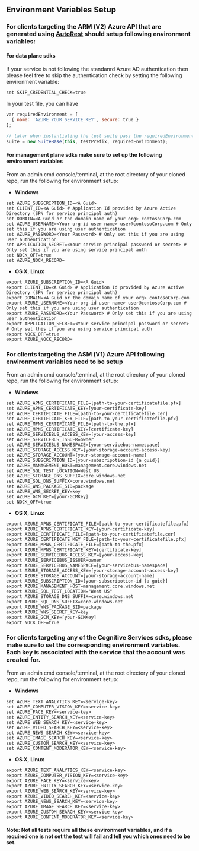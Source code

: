 ## Environment Variables Setup


### For clients targeting the ARM (V2) Azure API that are generated using [AutoRest](https://github.com/Azure/autorest) should setup following environment variables:

#### For data plane sdks 
If your service is not following the standanrd Azure AD authentication then please feel free to skip the authentication check by setting the following environment variable:

```
set SKIP_CREDENTIAL_CHECK=true
```

In your test file, you can have

```javascript
var requiredEnvironment = [
  { name: 'AZURE_YOUR_SERVICE_KEY', secure: true }
]; 

// later when instantiating the test suite pass the requiredEnvironment
suite = new SuiteBase(this, testPrefix, requiredEnvironment);
```

#### For management plane sdks make sure to set up the following environment variables
From an admin cmd console/terminal, at the root directory of your cloned repo, run the following for environment setup:
* **Windows**
```
set AZURE_SUBSCRIPTION_ID=<A Guid>
set CLIENT_ID=<A Guid> # Application Id provided by Azure Active Directory (SPN for service principal auth)
set DOMAIN=<A Guid or the domain name of your org> contosoCorp.com
set AZURE_USERNAME=<Your org-id user name> user@contosoCorp.com # Only set this if you are using user authentication
set AZURE_PASSWORD=<Your Password> # Only set this if you are using user authentication
set APPLICATION_SECRET=<Your service principal password or secret> # Only set this if you are using service principal auth
set NOCK_OFF=true
set AZURE_NOCK_RECORD=
```

* **OS X**, **Linux**
```
export AZURE_SUBSCRIPTION_ID=<A Guid>
export CLIENT_ID=<A Guid> # Application Id provided by Azure Active Directory (SPN for service principal auth)
export DOMAIN=<A Guid or the domain name of your org> contosoCorp.com
export AZURE_USERNAME=<Your org-id user name> user@contosoCorp.com # Only set this if you are using user authentication
export AZURE_PASSWORD=<Your Password> # Only set this if you are using user authentication
export APPLICATION_SECRET=<Your service principal password or secret> # Only set this if you are using service principal auth
export NOCK_OFF=true
export AZURE_NOCK_RECORD=
```

### For clients targeting the ASM (V1) Azure API following environment variables need to be setup

From an admin cmd console/terminal, at the root directory of your cloned repo, run the following for environment setup:
* **Windows**
```
set AZURE_APNS_CERTIFICATE_FILE=[path-to-your-certificatefile.pfx] 
set AZURE_APNS_CERTIFICATE_KEY=[your-certificate-key]
set AZURE_CERTIFICATE_FILE=[path-to-your-certificatefile.cer]
set AZURE_CERTIFICATE_KEY_FILE=[path-to-your-certificatefile.pfx]
set AZURE_MPNS_CERTIFICATE_FILE=[path-to-the.pfx]
set AZURE_MPNS_CERTIFICATE_KEY=[certificate-key]
set AZURE_SERVICEBUS_ACCESS_KEY=[your-access-key]
set AZURE_SERVICEBUS_ISSUER=owner 
set AZURE_SERVICEBUS_NAMESPACE=[your-servicebus-namespace]
set AZURE_STORAGE_ACCESS_KEY=[your-storage-account-access-key]
set AZURE_STORAGE_ACCOUNT=[your-storage-account-name]
set AZURE_SUBSCRIPTION_ID=[your-subscripotion-id {a guid}]
set AZURE_MANAGEMENT_HOST=management.core.windows.net
set AZURE_SQL_TEST_LOCATION=West US
set AZURE_STORAGE_DNS_SUFFIX=core.windows.net
set AZURE_SQL_DNS_SUFFIX=core.windows.net
set AZURE_WNS_PACKAGE_SID=package
set AZURE_WNS_SECRET_KEY=key
set AZURE_GCM_KEY=[your-GCMKey]
set NOCK_OFF=true 
```

* **OS X**, **Linux**
```
export AZURE_APNS_CERTIFICATE_FILE=[path-to-your-certificatefile.pfx] 
export AZURE_APNS_CERTIFICATE_KEY=[your-certificate-key]
export AZURE_CERTIFICATE_FILE=[path-to-your-certificatefile.cer]
export AZURE_CERTIFICATE_KEY_FILE=[path-to-your-certificatefile.pfx]
export AZURE_MPNS_CERTIFICATE_FILE=[path-to-the.pfx]
export AZURE_MPNS_CERTIFICATE_KEY=[certificate-key]
export AZURE_SERVICEBUS_ACCESS_KEY=[your-access-key]
export AZURE_SERVICEBUS_ISSUER=owner 
export AZURE_SERVICEBUS_NAMESPACE=[your-servicebus-namespace]
export AZURE_STORAGE_ACCESS_KEY=[your-storage-account-access-key]
export AZURE_STORAGE_ACCOUNT=[your-storage-account-name]
export AZURE_SUBSCRIPTION_ID=[your-subscripotion-id {a guid}]
export AZURE_MANAGEMENT_HOST=management.core.windows.net
export AZURE_SQL_TEST_LOCATION="West US"
export AZURE_STORAGE_DNS_SUFFIX=core.windows.net
export AZURE_SQL_DNS_SUFFIX=core.windows.net
export AZURE_WNS_PACKAGE_SID=package
export AZURE_WNS_SECRET_KEY=key
export AZURE_GCM_KEY=[your-GCMKey]
export NOCK_OFF=true 
```

### For clients targeting any of the Cognitive Services sdks, please make sure to set the corresponding environment variables. Each key is associated with the service that the account was created for.
From an admin cmd console/terminal, at the root directory of your cloned repo, run the following for environment setup:
* **Windows**
```
set AZURE_TEXT_ANALYTICS_KEY=<service-key>
set AZURE_COMPUTER_VISION_KEY=<service-key>
set AZURE_FACE_KEY=<service-key>
set AZURE_ENTITY_SEARCH_KEY=<service-key>
set AZURE_WEB_SEARCH_KEY=<service-key>
set AZURE_VIDEO_SEARCH_KEY=<service-key>
set AZURE_NEWS_SEARCH_KEY=<service-key>
set AZURE_IMAGE_SEARCH_KEY=<service-key>
set AZURE_CUSTOM_SEARCH_KEY=<service-key>
set AZURE_CONTENT_MODERATOR_KEY=<service-key>
```

* **OS X**, **Linux**
```
export AZURE_TEXT_ANALYTICS_KEY=<service-key>
export AZURE_COMPUTER_VISION_KEY=<service-key>
export AZURE_FACE_KEY=<service-key>
export AZURE_ENTITY_SEARCH_KEY=<service-key>
export AZURE_WEB_SEARCH_KEY=<service-key>
export AZURE_VIDEO_SEARCH_KEY=<service-key>
export AZURE_NEWS_SEARCH_KEY=<service-key>
export AZURE_IMAGE_SEARCH_KEY=<service-key>
export AZURE_CUSTOM_SEARCH_KEY=<service-key>
export AZURE_CONTENT_MODERATOR_KEY=<service-key>
```

#### Note: Not all tests require all these environment variables, and if a required one is not set the test will fail and tell you which ones need to be set.
